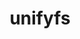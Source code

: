 ---
title: "unifyfs"
layout: cache
categories: [package, v0.18.0]
meta: {"versions": ["0.9.1", "0.9.2"], "compilers": ["gcc@=7.5.0"], "oss": ["ubuntu18.04"], "platforms": ["linux"], "targets": ["x86_64"], "stacks": ["data-vis-sdk", "e4s", "root"], "num_specs": 2, "num_specs_by_stack": {"data-vis-sdk": 1, "root": 2, "e4s": 1}}
spec_details: [{"hash": "u7jduhnw5nugnik53yc3qoildwrg2rvt", "compiler": "gcc@=7.5.0", "versions": ["0.9.2"], "os": "ubuntu18.04", "platform": "linux", "target": "x86_64", "variants": ["+auto-mount", "~fortran", "patches=8a9c20c", "~pmi", "~pmix", "+spath"], "stacks": ["data-vis-sdk", "root"], "size": "-", "tarball": "https://binaries.spack.io/releases/v0.18.0/build_cache/linux-ubuntu18.04-x86_64/gcc-7.5.0/unifyfs-0.9.2/linux-ubuntu18.04-x86_64-gcc-7.5.0-unifyfs-0.9.2-u7jduhnw5nugnik53yc3qoildwrg2rvt.spack"}, {"hash": "kbn5gf2rcf6647z7zb5nmzyg3j3rco2h", "compiler": "gcc@=7.5.0", "versions": ["0.9.1"], "os": "ubuntu18.04", "platform": "linux", "target": "x86_64", "variants": ["+auto-mount", "~fortran", "patches=8a9c20c,f6d61ac", "~pmi", "~pmix", "+spath"], "stacks": ["e4s", "root"], "size": "-", "tarball": "https://binaries.spack.io/releases/v0.18.0/build_cache/linux-ubuntu18.04-x86_64/gcc-7.5.0/unifyfs-0.9.1/linux-ubuntu18.04-x86_64-gcc-7.5.0-unifyfs-0.9.1-kbn5gf2rcf6647z7zb5nmzyg3j3rco2h.spack"}]
---